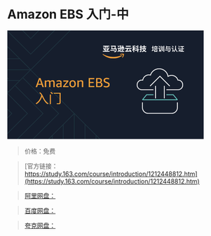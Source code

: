 # Amazon EBS 入门-中

![img](../../../assets/study163/free/d433233835384c3185badba8b48cbc6b.png)

> 价格：免费

> [官方链接：https://study.163.com/course/introduction/1212448812.htm](https://study.163.com/course/introduction/1212448812.htm)

> [阿里网盘：]()

> [百度网盘：]()

> [夸克网盘：]()
